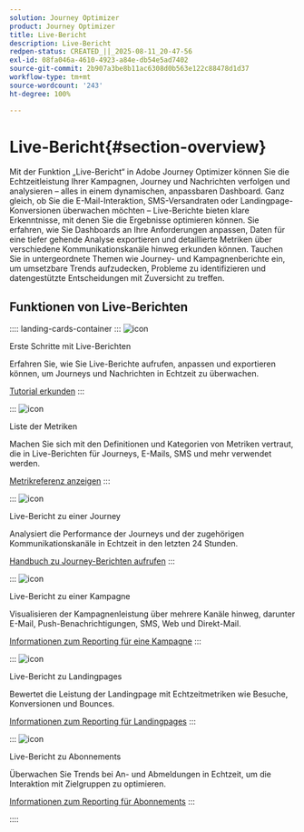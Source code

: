 ```yaml
---
solution: Journey Optimizer
product: Journey Optimizer
title: Live-Bericht
description: Live-Bericht
redpen-status: CREATED_||_2025-08-11_20-47-56
exl-id: 08fa046a-4610-4923-a84e-db54e5ad7402
source-git-commit: 2b907a3be8b11ac6308d0b563e122c88478d1d37
workflow-type: tm+mt
source-wordcount: '243'
ht-degree: 100%

---
```


# Live-Bericht{#section-overview}

Mit der Funktion „Live-Bericht“ in Adobe Journey Optimizer können Sie die Echtzeitleistung Ihrer Kampagnen, Journey und Nachrichten verfolgen und analysieren – alles in einem dynamischen, anpassbaren Dashboard. Ganz gleich, ob Sie die E-Mail-Interaktion, SMS-Versandraten oder Landingpage-Konversionen überwachen möchten – Live-Berichte bieten klare Erkenntnisse, mit denen Sie die Ergebnisse optimieren können. Sie erfahren, wie Sie Dashboards an Ihre Anforderungen anpassen, Daten für eine tiefer gehende Analyse exportieren und detaillierte Metriken über verschiedene Kommunikationskanäle hinweg erkunden können. Tauchen Sie in untergeordnete Themen wie Journey- und Kampagnenberichte ein, um umsetzbare Trends aufzudecken, Probleme zu identifizieren und datengestützte Entscheidungen mit Zuversicht zu treffen.

## Funktionen von Live-Berichten

:::: landing-cards-container
:::
![icon](https://cdn.experienceleague.adobe.com/icons/circle-play.svg)

Erste Schritte mit Live-Berichten

Erfahren Sie, wie Sie Live-Berichte aufrufen, anpassen und exportieren können, um Journeys und Nachrichten in Echtzeit zu überwachen.

[Tutorial erkunden](../using/reports/live-report.md)
:::

:::
![icon](https://cdn.experienceleague.adobe.com/icons/list-check.svg)

Liste der Metriken

Machen Sie sich mit den Definitionen und Kategorien von Metriken vertraut, die in Live-Berichten für Journeys, E-Mails, SMS und mehr verwendet werden.

[Metrikreferenz anzeigen](../using/reports/live-report-components.md)
:::

:::
![icon](https://cdn.experienceleague.adobe.com/icons/chart-line.svg)

Live-Bericht zu einer Journey

Analysiert die Performance der Journeys und der zugehörigen Kommunikationskanäle in Echtzeit in den letzten 24 Stunden.

[Handbuch zu Journey-Berichten aufrufen](../using/reports/journey-live-report.md)
:::

:::
![icon](https://cdn.experienceleague.adobe.com/icons/chart-line.svg)

Live-Bericht zu einer Kampagne

Visualisieren der Kampagnenleistung über mehrere Kanäle hinweg, darunter E-Mail, Push-Benachrichtigungen, SMS, Web und Direkt-Mail.

[Informationen zum Reporting für eine Kampagne](../using/reports/campaign-live-report.md)
:::

:::
![icon](https://cdn.experienceleague.adobe.com/icons/chart-line.svg)

Live-Bericht zu Landingpages

Bewertet die Leistung der Landingpage mit Echtzeitmetriken wie Besuche, Konversionen und Bounces.

[Informationen zum Reporting für Landingpages](../using/reports/lp-report-live.md)
:::

:::
![icon](https://cdn.experienceleague.adobe.com/icons/chart-line.svg)

Live-Bericht zu Abonnements

Überwachen Sie Trends bei An- und Abmeldungen in Echtzeit, um die Interaktion mit Zielgruppen zu optimieren.

[Informationen zum Reporting für Abonnements](../using/reports/subscription-report-live.md)
:::

::::
